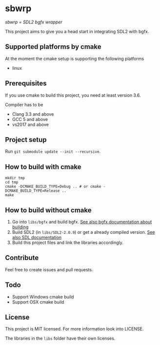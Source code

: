 # sbwrp

*sbwrp = SDL2 bgfx wrapper*

This project aims to give you a head start in integrating SDL2 with bgfx.

## Supported platforms by cmake

At the moment the cmake setup is supporting the following platforms

* linux

## Prerequisites

If you use cmake to build this project, you need at least version 3.6.

Compiler has to be

* Clang 3.3 and above
* GCC 5 and above
* vs2017 and above

## Project setup

Run `git submodule update --init --recursive`.

## How to build with cmake

```shell
mkdir tmp
cd tmp
cmake -DCMAKE_BUILD_TYPE=Debug .. # or cmake -DCMAKE_BUILD_TYPE=Release ..
make
```

## How to build without cmake

1. Go into `libs/bgfx` and build bgfx. [See also bgfx documentation about building](https://bkaradzic.github.io/bgfx/build.html)
2. Build SDL2 (in `libs/SDL2-2.0.9`) or get a already compiled version. [See also SDL documentation](https://wiki.libsdl.org/Installation)
3. Build this project files and link the libraries accordingly.

## Contribute

Feel free to create issues and pull requests.

## Todo

* Support Windows cmake build
* Support OSX cmake build

## License

This project is MIT licensed. For more information look into LICENSE.

The libraries in the `libs` folder have their own licenses.
